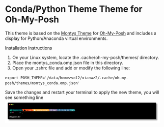 # Conda/Python Theme Theme for Oh-My-Posh

This theme is based on the [Montys Theme](https://github.com/JanDeDobbeleer/oh-my-posh/blob/main/themes/montys.omp.json) for [Oh-My-Posh](https://ohmyposh.dev) and includes a display for Python/Anaconda virtual environments.

Installation Instructions
 1. On your Linux system, locate the .cache/oh-my-posh/themes/ directory.
 2. Place the montys_conda.omp.json file in this directory.
 3. Open your .zshrc file and add or modify the following line:

`export POSH_THEME='/data/homezvol2/xianwz2/.cache/oh-my-posh/themes/montys_conda.omp.json'`

Save the changes and restart your terminal to apply the new theme, you will see something line
![Montys Theme Preview](montys.png)

